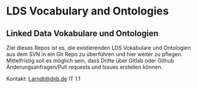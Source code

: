 # LDS Vocabulary and Ontologies



## Linked Data Vokabulare und Ontologien

Ziel dieses Repos ist es, die existierenden LDS Vokabulare und Ontologien aus dem SVN in ein Git Repo zu überführen und hier weiter zu pflegen. Mittelfristig soll es möglich sein, dass Dritte über Gitlab oder Github Änderungsanfragen/Pull requests und Issues erstellen können.

Kontakt:
t.arndt@dnb.de
IT 1.1
